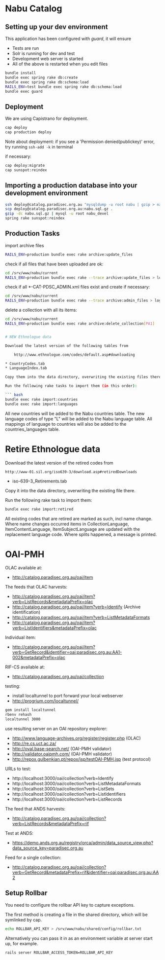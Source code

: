 # Nabu Catalog

## Setting up your dev environment

This application has been configured with *guard*, it will ensure

* Tests are run
* Solr is running for dev and test
* Development web server is started
* All of the above is restarted when you edit files

``` bash
bundle install
bundle exec spring rake db:create
bundle exec spring rake db:schema:load
RAILS_ENV=test bundle exec spring rake db:schema:load
bundle exec guard
```

## Deployment
We are using Capistrano for deployment.

``` bash
cap deploy
cap production deploy
```

Note about deployment: if you see a 'Permission denied(publickey)' error, try running `ssh-add -k` in terminal

if necessary:

``` bash
cap deploy:migrate
cap sunspot:reindex
```

## Importing a production database into your development environment

``` bash
ssh deploy@catalog.paradisec.org.au "mysqldump -u root nabu | gzip > nabu.sql.gz"
scp deploy@catalog.paradisec.org.au:nabu.sql.gz .
gzip -dc nabu.sql.gz | mysql -u root nabu_devel
spring rake sunspot:reindex
```

## Production Tasks

import archive files

``` bash
RAILS_ENV=production bundle exec rake archive:update_files
```

check if all files that have been uploaded are ok:
``` bash
cd /srv/www/nabu/current
RAILS_ENV=production bundle exec rake --trace archive:update_files > log/update_files.log
```

check if all *-CAT-PDSC_ADMIN.xml files exist and create if necessary:
``` bash
cd /srv/www/nabu/current
RAILS_ENV=production bundle exec rake --trace archive:admin_files > log/admin_files.log
```

delete a collection with all its items:
``` bash
cd /srv/www/nabu/current
RAILS_ENV=production bundle exec rake archive:delete_collection[PA1]


# NEW Ethnologue data

Download the latest version of the following tables from

    http://www.ethnologue.com/codes/default.asp#downloading

* CountryCodes.tab
* LanguageIndex.tab

Copy them into the data directory, overwriting the existing files there.

Run the following rake tasks to import them (in this order):

``` bash
bundle exec rake import:countries
bundle exec rake import:languages
```

All new countries will be added to the Nabu countries table.
The new language codes of type "L" will be added to the Nabu language table.
All mappings of language to countries will also be added to the countries_languages table.

# Retire Ethnologue data

Download the latest version of the retired codes from

    http://www-01.sil.org/iso639-3/download.asp#retiredDownloads

* iso-639-3_Retirements.tab

Copy it into the data directory, overwriting the existing file there.

Run the following rake task to import them:

``` bash
bundle exec rake import:retired
```

All existing codes that are retired are marked as such, incl name change.
Where name changes occurred items in CollectionLanguage, ItemContentLanguage, ItemSubjectLanguage are updated with the replacement language code.
Where splits happened, a message is printed.

# OAI-PMH

OLAC available at:
  * http://catalog.paradisec.org.au/oai/item

The feeds that OLAC harvests:
  * http://catalog.paradisec.org.au/oai/item?verb=ListRecords&metadataPrefix=olac
  * http://catalog.paradisec.org.au/oai/item?verb=Identify (Archive identification)
  * http://catalog.paradisec.org.au/oai/item?verb=ListMetadataFormats
  * http://catalog.paradisec.org.au/oai/item?verb=ListIdentifiers&metadataPrefix=olac

Individual item:
  * http://catalog.paradisec.org.au/oai/item?verb=GetRecord&identifier=oai:paradisec.org.au:AA1-002&metadataPrefix=olac

RIF-CS available at:
  * http://catalog.paradisec.org.au/oai/collection

testing:
  * install localtunnel to port forward your local webserver
  * http://progrium.com/localtunnel/

``` bash
gem install localtunnel
rbenv rehash
localtunnel 3000
```

  use resulting server on an OAI repository explorer:
  * http://www.language-archives.org/register/register.php (OLAC)
  * http://re.cs.uct.ac.za/
  * http://oval.base-search.net/ (OAI-PMH validator)
  * http://validator.oaipmh.com/ (OAI-PMH validator)
  * http://repox.gulbenkian.pt/repox/jsp/testOAI-PMH.jsp (test protocol)

  URLs to test:
  * http://localhost:3000/oai/collection?verb=Identify
  * http://localhost:3000/oai/collection?verb=ListMetadataFormats
  * http://localhost:3000/oai/collection?verb=ListSets
  * http://localhost:3000/oai/collection?verb=ListIdentifiers
  * http://localhost:3000/oai/collection?verb=ListRecords

The feed that ANDS harvests:
  * http://catalog.paradisec.org.au/oai/collection?verb=ListRecords&metadataPrefix=rif

Test at ANDS:
  * https://demo.ands.org.au/registry/orca/admin/data_source_view.php?data_source_key=paradisec.org.au

Feed for a single collection:
  * http://catalog.paradisec.org.au/oai/collection?verb=GetRecord&metadataPrefix=rif&identifier=oai:paradisec.org.au:AA2


## Setup Rollbar

You need to configure the rollbar API key to capture exceptions.

The first method is creating a file in the shared directory, which will be
symlinked by cap.

``` bash
echo ROLLBAR_API_KEY > /srv/www/nabu/shared/config/rollbar.txt
```

Alternatively you can pass it in as an environment variable at server start up,
for example.

``` bash
rails server ROLLBAR_ACCESS_TOKEN=ROLLBAR_API_KEY
```
